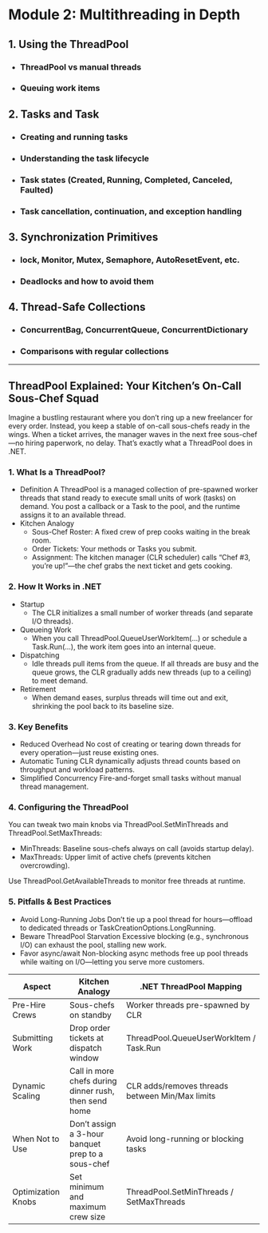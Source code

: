 # Module 2: Multithreading in Depth

## 1. Using the ThreadPool
- ### ThreadPool vs manual threads
- ### Queuing work items
## 2. Tasks and Task<T>
- ### Creating and running tasks
- ### Understanding the task lifecycle
- ### Task states (Created, Running, Completed, Canceled, Faulted)
- ### Task cancellation, continuation, and exception handling
## 3. Synchronization Primitives
- ### lock, Monitor, Mutex, Semaphore, AutoResetEvent, etc.
- ### Deadlocks and how to avoid them
## 4. Thread-Safe Collections
- ### ConcurrentBag, ConcurrentQueue, ConcurrentDictionary
- ### Comparisons with regular collections

---
## ThreadPool Explained: Your Kitchen’s On-Call Sous-Chef Squad
Imagine a bustling restaurant where you don’t ring up a new freelancer for every order. Instead, you keep a stable of on-call sous-chefs ready in the wings. When a ticket arrives, the manager waves in the next free sous-chef—no hiring paperwork, no delay. That’s exactly what a ThreadPool does in .NET.

### 1. What Is a ThreadPool?

- Definition A ThreadPool is a managed collection of pre-spawned worker threads that stand ready to execute small units of work (tasks) on demand. You post a callback or a Task to the pool, and the runtime assigns it to an available thread.
- Kitchen Analogy
  - Sous-Chef Roster: A fixed crew of prep cooks waiting in the break room.
  - Order Tickets: Your methods or Tasks you submit.
  - Assignment: The kitchen manager (CLR scheduler) calls “Chef #3, you’re up!”—the chef grabs the next ticket and gets cooking.

### 2. How It Works in .NET
- Startup
  - The CLR initializes a small number of worker threads (and separate I/O threads).
- Queueing Work
  - When you call ThreadPool.QueueUserWorkItem(...) or schedule a Task.Run(...), the work item goes into an internal queue.
- Dispatching
  - Idle threads pull items from the queue. If all threads are busy and the queue grows, the CLR gradually adds new threads (up to a ceiling) to meet demand.
- Retirement
  - When demand eases, surplus threads will time out and exit, shrinking the pool back to its baseline size.

### 3. Key Benefits

- Reduced Overhead No cost of creating or tearing down threads for every operation—just reuse existing ones.
- Automatic Tuning CLR dynamically adjusts thread counts based on throughput and workload patterns.
- Simplified Concurrency Fire-and-forget small tasks without manual thread management.

### 4. Configuring the ThreadPool

You can tweak two main knobs via ThreadPool.SetMinThreads and ThreadPool.SetMaxThreads:
-  MinThreads: Baseline sous-chefs always on call (avoids startup delay).
-  MaxThreads: Upper limit of active chefs (prevents kitchen overcrowding).

Use ThreadPool.GetAvailableThreads to monitor free threads at runtime.

### 5. Pitfalls & Best Practices

- Avoid Long-Running Jobs Don’t tie up a pool thread for hours—offload to dedicated threads or TaskCreationOptions.LongRunning.
- Beware ThreadPool Starvation Excessive blocking (e.g., synchronous I/O) can exhaust the pool, stalling new work.
- Favor async/await Non-blocking async methods free up pool threads while waiting on I/O—letting you serve more customers.


|Aspect	|Kitchen Analogy	|.NET ThreadPool Mapping|
|-------|-----------------|-----------------------|
|Pre-Hire Crews |	Sous-chefs on standby|	Worker threads pre-spawned by CLR|
|Submitting Work	|Drop order tickets at dispatch window |	ThreadPool.QueueUserWorkItem / Task.Run|
|Dynamic Scaling	|Call in more chefs during dinner rush, then send home	|CLR adds/removes threads between Min/Max limits|
|When Not to Use	|Don’t assign a 3-hour banquet prep to a sous-chef	|Avoid long-running or blocking tasks|
|Optimization Knobs	|Set minimum and maximum crew size	|ThreadPool.SetMinThreads / SetMaxThreads|
